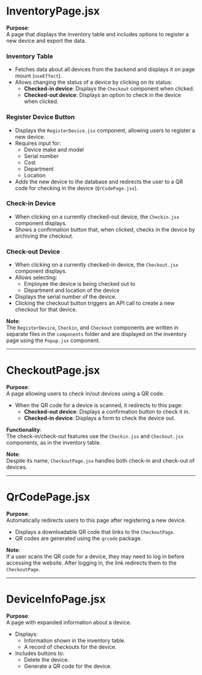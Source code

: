# InventoryPage.jsx

**Purpose**:  
A page that displays the inventory table and includes options to register a new device and export the data.

### Inventory Table
- Fetches data about all devices from the backend and displays it on page mount (`useEffect`).
- Allows changing the status of a device by clicking on its status:
  - **Checked-in device**: Displays the `Checkout` component when clicked.
  - **Checked-out device**: Displays an option to check in the device when clicked.

### Register Device Button
- Displays the `RegisterDevice.jsx` component, allowing users to register a new device.  
- Requires input for:
  - Device make and model
  - Serial number
  - Cost
  - Department
  - Location
- Adds the new device to the database and redirects the user to a QR code for checking in the device (`QrCodePage.jsx`).

### Check-in Device
- When clicking on a currently checked-out device, the `Checkin.jsx` component displays.
- Shows a confirmation button that, when clicked, checks in the device by archiving the checkout.

### Check-out Device
- When clicking on a currently checked-in device, the `Checkout.jsx` component displays.
- Allows selecting:
  - Employee the device is being checked out to
  - Department and location of the device
- Displays the serial number of the device.
- Clicking the checkout button triggers an API call to create a new checkout for that device.

**Note**:  
The `RegisterDevice`, `Checkin`, and `Checkout` components are written in separate files in the `components` folder and are displayed on the inventory page using the `Popup.jsx` component.

---

# CheckoutPage.jsx

**Purpose**:  
A page allowing users to check in/out devices using a QR code.  
- When the QR code for a device is scanned, it redirects to this page:
  - **Checked-out device**: Displays a confirmation button to check it in.
  - **Checked-in device**: Displays a form to check the device out.

**Functionality**:  
The check-in/check-out features use the `Checkin.jsx` and `Checkout.jsx` components, as in the inventory table.

**Note**:  
Despite its name, `CheckoutPage.jsx` handles both check-in and check-out of devices.

---

# QrCodePage.jsx

**Purpose**:  
Automatically redirects users to this page after registering a new device.  
- Displays a downloadable QR code that links to the `CheckoutPage`.
- QR codes are generated using the `qrcode` package.

**Note**:  
If a user scans the QR code for a device, they may need to log in before accessing the website. After logging in, the link redirects them to the `CheckoutPage`.

---

# DeviceInfoPage.jsx

**Purpose**:  
A page with expanded information about a device.  
- Displays:
  - Information shown in the inventory table.
  - A record of checkouts for the device.
- Includes buttons to:
  - Delete the device.
  - Generate a QR code for the device.
